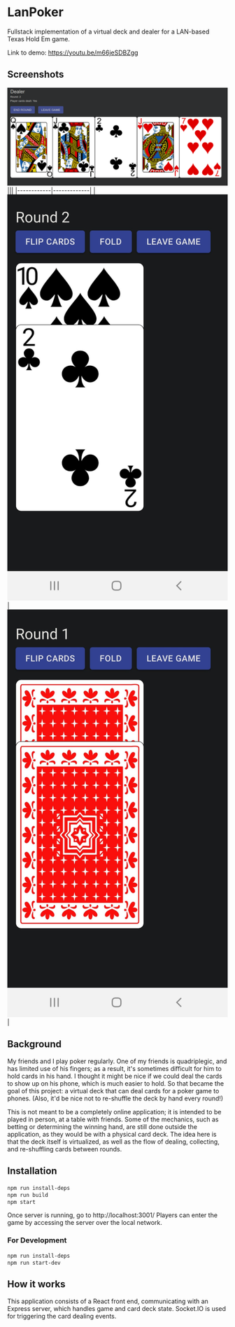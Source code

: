 # LanPoker

Fullstack implementation of a virtual deck and dealer for a LAN-based Texas Hold Em game.

Link to demo: https://youtu.be/m66jeSDBZgg

## Screenshots
![Dealer](screenshots/dealer.png)
|||
|------------|-------------|
| ![Player Face Up](screenshots/player_face_up.jpg) | ![Player Face Down](screenshots/player_face_down.jpg) |

## Background
My friends and I play poker regularly. One of my friends is quadriplegic, and has limited use of his fingers; as a result, it's sometimes difficult for him to hold cards in his hand. I thought it might be nice if we could deal the cards to show up on his phone, which is much easier to hold. So that became the goal of this project: a virtual deck that can deal cards for a poker game to phones. (Also, it'd be nice not to re-shuffle the deck by hand every round!)

This is not meant to be a completely online application; it is intended to be played in person, at a table with friends. Some of the mechanics, such as betting or determining the winning hand, are still done outside the application, as they would be with a physical card deck. The idea here is that the deck itself is virtualized, as well as the flow of dealing, collecting, and re-shuffling cards between rounds.

## Installation
```
npm run install-deps
npm run build
npm start
```
Once server is running, go to http://localhost:3001/
Players can enter the game by accessing the server over the local network.

### For Development

```
npm run install-deps
npm run start-dev
```

## How it works
This application consists of a React front end, communicating with an Express server, which handles game and card deck state. 
Socket.IO is used for triggering the card dealing events.
